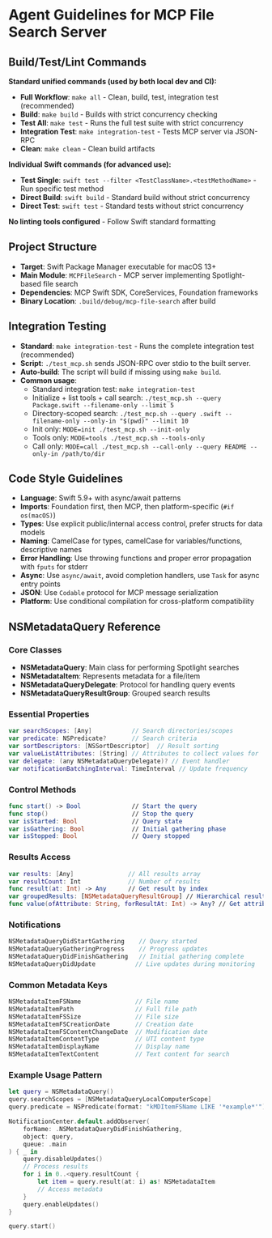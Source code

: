 # Agent Guidelines for MCP File Search Server

## Build/Test/Lint Commands
**Standard unified commands (used by both local dev and CI):**
- **Full Workflow**: `make all` - Clean, build, test, integration test (recommended)
- **Build**: `make build` - Builds with strict concurrency checking
- **Test All**: `make test` - Runs the full test suite with strict concurrency
- **Integration Test**: `make integration-test` - Tests MCP server via JSON-RPC  
- **Clean**: `make clean` - Clean build artifacts

**Individual Swift commands (for advanced use):**
- **Test Single**: `swift test --filter <TestClassName>.<testMethodName>` - Run specific test method
- **Direct Build**: `swift build` - Standard build without strict concurrency
- **Direct Test**: `swift test` - Standard tests without strict concurrency

**No linting tools configured** - Follow Swift standard formatting

## Project Structure
- **Target**: Swift Package Manager executable for macOS 13+ 
- **Main Module**: `MCPFileSearch` - MCP server implementing Spotlight-based file search
- **Dependencies**: MCP Swift SDK, CoreServices, Foundation frameworks
- **Binary Location**: `.build/debug/mcp-file-search` after build

## Integration Testing
- **Standard**: `make integration-test` - Runs the complete integration test (recommended)
- **Script**: `./test_mcp.sh` sends JSON-RPC over stdio to the built server.
- **Auto-build**: The script will build if missing using `make build`.
- **Common usage**:
  - Standard integration test: `make integration-test`
  - Initialize + list tools + call search: `./test_mcp.sh --query Package.swift --filename-only --limit 5`
  - Directory-scoped search: `./test_mcp.sh --query .swift --filename-only --only-in "$(pwd)" --limit 10`
  - Init only: `MODE=init ./test_mcp.sh --init-only`
  - Tools only: `MODE=tools ./test_mcp.sh --tools-only`
  - Call only: `MODE=call ./test_mcp.sh --call-only --query README --only-in /path/to/dir`

## Code Style Guidelines
- **Language**: Swift 5.9+ with async/await patterns
- **Imports**: Foundation first, then MCP, then platform-specific (`#if os(macOS)`)
- **Types**: Use explicit public/internal access control, prefer structs for data models
- **Naming**: CamelCase for types, camelCase for variables/functions, descriptive names
- **Error Handling**: Use throwing functions and proper error propagation with `fputs` for stderr
- **Async**: Use `async/await`, avoid completion handlers, use `Task` for async entry points
- **JSON**: Use `Codable` protocol for MCP message serialization
- **Platform**: Use conditional compilation for cross-platform compatibility

## NSMetadataQuery Reference

### Core Classes
- **NSMetadataQuery**: Main class for performing Spotlight searches
- **NSMetadataItem**: Represents metadata for a file/item
- **NSMetadataQueryDelegate**: Protocol for handling query events
- **NSMetadataQueryResultGroup**: Grouped search results

### Essential Properties
```swift
var searchScopes: [Any]           // Search directories/scopes
var predicate: NSPredicate?       // Search criteria
var sortDescriptors: [NSSortDescriptor]  // Result sorting
var valueListAttributes: [String] // Attributes to collect values for
var delegate: (any NSMetadataQueryDelegate)? // Event handler
var notificationBatchingInterval: TimeInterval // Update frequency
```

### Control Methods
```swift
func start() -> Bool              // Start the query
func stop()                       // Stop the query  
var isStarted: Bool               // Query state
var isGathering: Bool             // Initial gathering phase
var isStopped: Bool               // Query stopped
```

### Results Access
```swift
var results: [Any]               // All results array
var resultCount: Int             // Number of results
func result(at: Int) -> Any      // Get result by index
var groupedResults: [NSMetadataQueryResultGroup] // Hierarchical results
func value(ofAttribute: String, forResultAt: Int) -> Any? // Get attribute value
```

### Notifications
```swift
NSMetadataQueryDidStartGathering    // Query started
NSMetadataQueryGatheringProgress    // Progress updates
NSMetadataQueryDidFinishGathering   // Initial gathering complete
NSMetadataQueryDidUpdate           // Live updates during monitoring
```

### Common Metadata Keys
```swift
NSMetadataItemFSName               // File name
NSMetadataItemPath                 // Full file path
NSMetadataItemFSSize               // File size
NSMetadataItemFSCreationDate       // Creation date
NSMetadataItemFSContentChangeDate  // Modification date
NSMetadataItemContentType          // UTI content type
NSMetadataItemDisplayName          // Display name
NSMetadataItemTextContent          // Text content for search
```

### Example Usage Pattern
```swift
let query = NSMetadataQuery()
query.searchScopes = [NSMetadataQueryLocalComputerScope]
query.predicate = NSPredicate(format: "kMDItemFSName LIKE '*example*'")

NotificationCenter.default.addObserver(
    forName: .NSMetadataQueryDidFinishGathering,
    object: query,
    queue: .main
) { _ in
    query.disableUpdates()
    // Process results
    for i in 0..<query.resultCount {
        let item = query.result(at: i) as! NSMetadataItem
        // Access metadata
    }
    query.enableUpdates()
}

query.start()
```
